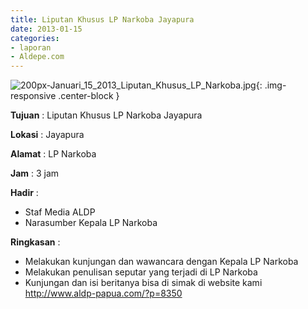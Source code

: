 ```yaml
---
title: Liputan Khusus LP Narkoba Jayapura
date: 2013-01-15
categories:
- laporan
- Aldepe.com
---
```

![200px-Januari_15_2013_Liputan_Khusus_LP_Narkoba.jpg](/uploads/200px-Januari_15_2013_Liputan_Khusus_LP_Narkoba.jpg){: .img-responsive .center-block }

**Tujuan** : Liputan Khusus LP Narkoba Jayapura

**Lokasi** : Jayapura

**Alamat** : LP Narkoba

**Jam** : 3 jam

**Hadir** : 
* Staf Media ALDP
* Narasumber Kepala LP Narkoba

**Ringkasan** : 
* Melakukan kunjungan dan wawancara dengan Kepala LP Narkoba
* Melakukan penulisan seputar yang terjadi di LP Narkoba
* Kunjungan dan isi beritanya bisa di simak di website kami http://www.aldp-papua.com/?p=8350
